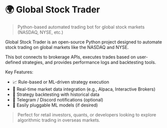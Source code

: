 # 🌍 Global Stock Trader
> Python-based automated trading bot for global stock markets (NASDAQ, NYSE, etc.)

Global Stock Trader is an open-source Python project designed to automate stock trading on global markets like the NASDAQ and NYSE.

This bot connects to brokerage APIs, executes trades based on user-defined strategies, and provides performance logs and backtesting tools.

Key Features:
- 📈 Rule-based or ML-driven strategy execution
- 🔄 Real-time market data integration (e.g., Alpaca, Interactive Brokers)
- 🧪 Strategy backtesting with historical data
- 💬 Telegram / Discord notifications (optional)
- 🧠 Easily pluggable ML models (if desired)

> Perfect for retail investors, quants, or developers looking to explore algorithmic trading in overseas markets.
